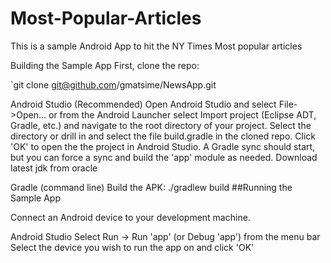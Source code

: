 Most-Popular-Articles
=============================

This is a sample Android App to hit the NY Times Most popular articles

Building the Sample App
First, clone the repo:

`git clone git@github.com/gmatsime/NewsApp.git

Android Studio (Recommended)
Open Android Studio and select File->Open... or from the Android Launcher select Import project (Eclipse ADT, Gradle, etc.) and navigate to the root directory of your project.
Select the directory or drill in and select the file build.gradle in the cloned repo.
Click 'OK' to open the the project in Android Studio.
A Gradle sync should start, but you can force a sync and build the 'app' module as needed.
Download latest jdk from oracle

Gradle (command line)
Build the APK: ./gradlew build
##Running the Sample App

Connect an Android device to your development machine.

Android Studio
Select Run -> Run 'app' (or Debug 'app') from the menu bar
Select the device you wish to run the app on and click 'OK'
